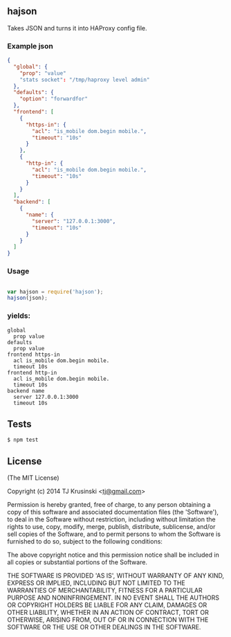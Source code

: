 ## hajson

Takes JSON and turns it into HAProxy config file.

### Example json

```json
{
  "global": {
    "prop": "value" 
    "stats socket": "/tmp/haproxy level admin"
  },
  "defaults": {
    "option": "forwardfor" 
  },
  "frontend": [
    {
      "https-in": {
        "acl": "is_mobile dom.begin mobile.",
        "timeout": "10s"
      }
    },
    {
      "http-in": {
        "acl": "is_mobile dom.begin mobile.",
        "timeout": "10s"
      }
    }
  ],
  "backend": [
    {
      "name": {
        "server": "127.0.0.1:3000",
        "timeout": "10s"
      }
    }
  ]
}

```

### Usage

```javascript

var hajson = require('hajson');
hajson(json);
```
### yields:

```
global
  prop value
defaults
  prop value
frontend https-in
  acl is_mobile dom.begin mobile.
  timeout 10s
frontend http-in
  acl is_mobile dom.begin mobile.
  timeout 10s
backend name
  server 127.0.0.1:3000
  timeout 10s
```

## Tests

```
$ npm test
```

## License

(The MIT License)

Copyright (c) 2014 TJ Krusinski &lt;tj@gmail.com&gt;

Permission is hereby granted, free of charge, to any person obtaining
a copy of this software and associated documentation files (the
'Software'), to deal in the Software without restriction, including
without limitation the rights to use, copy, modify, merge, publish,
distribute, sublicense, and/or sell copies of the Software, and to
permit persons to whom the Software is furnished to do so, subject to
the following conditions:

The above copyright notice and this permission notice shall be
included in all copies or substantial portions of the Software.

THE SOFTWARE IS PROVIDED 'AS IS', WITHOUT WARRANTY OF ANY KIND,
EXPRESS OR IMPLIED, INCLUDING BUT NOT LIMITED TO THE WARRANTIES OF
MERCHANTABILITY, FITNESS FOR A PARTICULAR PURPOSE AND NONINFRINGEMENT.
IN NO EVENT SHALL THE AUTHORS OR COPYRIGHT HOLDERS BE LIABLE FOR ANY
CLAIM, DAMAGES OR OTHER LIABILITY, WHETHER IN AN ACTION OF CONTRACT,
TORT OR OTHERWISE, ARISING FROM, OUT OF OR IN CONNECTION WITH THE
SOFTWARE OR THE USE OR OTHER DEALINGS IN THE SOFTWARE.
